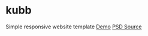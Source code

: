 # kubb
Simple responsive website template
[Demo](http://kmoz.github.io/kubb)
[PSD Source](http://elemisfreebies.com/06/12/kubb-free-homepage-psd/)
